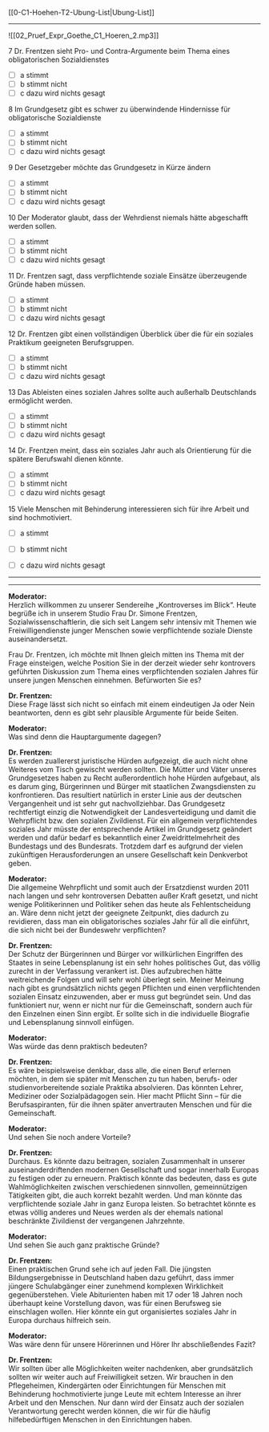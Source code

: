 [[0-C1-Hoehen-T2-Ubung-List|Ubung-List]]

---

![[02_Pruef_Expr_Goethe_C1_Hoeren_2.mp3]]

7 Dr. Frentzen sieht Pro- und Contra-Argumente beim Thema eines obligatorischen Sozialdienstes
- [ ] a stimmt  
- [ ] b stimmt nicht  
- [ ] c dazu wird nichts gesagt  

8 Im Grundgesetz gibt es schwer zu überwindende Hindernisse für obligatorische Sozialdienste
- [ ] a stimmt  
- [ ] b stimmt nicht  
- [ ] c dazu wird nichts gesagt  

9 Der Gesetzgeber möchte das Grundgesetz in Kürze ändern
- [ ] a stimmt  
- [ ] b stimmt nicht  
- [ ] c dazu wird nichts gesagt  

10 Der Moderator glaubt, dass der Wehrdienst niemals hätte abgeschafft werden sollen.  
- [ ] a stimmt  
- [ ] b stimmt nicht  
- [ ] c dazu wird nichts gesagt  

11 Dr. Frentzen sagt, dass verpflichtende soziale Einsätze überzeugende Gründe haben müssen. 
- [ ] a stimmt  
- [ ] b stimmt nicht  
- [ ] c dazu wird nichts gesagt  

12 Dr. Frentzen gibt einen vollständigen Überblick über die für ein soziales Praktikum geeigneten Berufsgruppen.  
- [ ] a stimmt  
- [ ] b stimmt nicht  
- [ ] c dazu wird nichts gesagt  

13 Das Ableisten eines sozialen Jahres sollte auch außerhalb Deutschlands ermöglicht werden.  
- [ ] a stimmt  
- [ ] b stimmt nicht  
- [ ] c dazu wird nichts gesagt  

14 Dr. Frentzen meint, dass ein soziales Jahr auch als Orientierung für die spätere Berufswahl dienen könnte.  
- [ ] a stimmt  
- [ ] b stimmt nicht  
- [ ] c dazu wird nichts gesagt  

15 Viele Menschen mit Behinderung interessieren sich für ihre Arbeit und sind hochmotiviert.  
- [ ] a stimmt  
- [ ] b stimmt nicht  
- [ ] c dazu wird nichts gesagt  


---
---


**Moderator:**  
Herzlich willkommen zu unserer Sendereihe „Kontroverses im Blick“. Heute begrüße ich in unserem Studio Frau Dr. Simone Frentzen, Sozialwissenschaftlerin, die sich seit Langem sehr intensiv mit Themen wie Freiwilligendienste junger Menschen sowie verpflichtende soziale Dienste auseinandersetzt.

Frau Dr. Frentzen, ich möchte mit Ihnen gleich mitten ins Thema mit der Frage einsteigen, welche Position Sie in der derzeit wieder sehr kontrovers geführten Diskussion zum Thema eines verpflichtenden sozialen Jahres für unsere jungen Menschen einnehmen. Befürworten Sie es?

**Dr. Frentzen:**  
Diese Frage lässt sich nicht so einfach mit einem eindeutigen Ja oder Nein beantworten, denn es gibt sehr plausible Argumente für beide Seiten.

**Moderator:**  
Was sind denn die Hauptargumente dagegen?

**Dr. Frentzen:**  
Es werden zuallererst juristische Hürden aufgezeigt, die auch nicht ohne Weiteres vom Tisch gewischt werden sollten. Die Mütter und Väter unseres Grundgesetzes haben zu Recht außerordentlich hohe Hürden aufgebaut, als es darum ging, Bürgerinnen und Bürger mit staatlichen Zwangsdiensten zu konfrontieren. Das resultiert natürlich in erster Linie aus der deutschen Vergangenheit und ist sehr gut nachvollziehbar. Das Grundgesetz rechtfertigt einzig die Notwendigkeit der Landesverteidigung und damit die Wehrpflicht bzw. den sozialen Zivildienst. Für ein allgemein verpflichtendes soziales Jahr müsste der entsprechende Artikel im Grundgesetz geändert werden und dafür bedarf es bekanntlich einer Zweidrittelmehrheit des Bundestags und des Bundesrats. Trotzdem darf es aufgrund der vielen zukünftigen Herausforderungen an unsere Gesellschaft kein Denkverbot geben.

**Moderator:**  
Die allgemeine Wehrpflicht und somit auch der Ersatzdienst wurden 2011 nach langen und sehr kontroversen Debatten außer Kraft gesetzt, und nicht wenige Politikerinnen und Politiker sehen das heute als Fehlentscheidung an. Wäre denn nicht jetzt der geeignete Zeitpunkt, dies dadurch zu revidieren, dass man ein obligatorisches soziales Jahr für all die einführt, die sich nicht bei der Bundeswehr verpflichten?

**Dr. Frentzen:**  
Der Schutz der Bürgerinnen und Bürger vor willkürlichen Eingriffen des Staates in seine Lebensplanung ist ein sehr hohes politisches Gut, das völlig zurecht in der Verfassung verankert ist. Dies aufzubrechen hätte weitreichende Folgen und will sehr wohl überlegt sein. Meiner Meinung nach gibt es grundsätzlich nichts gegen Pflichten und einen verpflichtenden sozialen Einsatz einzuwenden, aber er muss gut begründet sein. Und das funktioniert nur, wenn er nicht nur für die Gemeinschaft, sondern auch für den Einzelnen einen Sinn ergibt. Er sollte sich in die individuelle Biografie und Lebensplanung sinnvoll einfügen.

**Moderator:**  
Was würde das denn praktisch bedeuten?

**Dr. Frentzen:**  
Es wäre beispielsweise denkbar, dass alle, die einen Beruf erlernen möchten, in dem sie später mit Menschen zu tun haben, berufs- oder studienvorbereitende soziale Praktika absolvieren. Das könnten Lehrer, Mediziner oder Sozialpädagogen sein. Hier macht Pflicht Sinn – für die Berufsaspiranten, für die ihnen später anvertrauten Menschen und für die Gemeinschaft.

**Moderator:**  
Und sehen Sie noch andere Vorteile?

**Dr. Frentzen:**  
Durchaus. Es könnte dazu beitragen, sozialen Zusammenhalt in unserer auseinanderdriftenden modernen Gesellschaft und sogar innerhalb Europas zu festigen oder zu erneuern. Praktisch könnte das bedeuten, dass es gute Wahlmöglichkeiten zwischen verschiedenen sinnvollen, gemeinnützigen Tätigkeiten gibt, die auch korrekt bezahlt werden. Und man könnte das verpflichtende soziale Jahr in ganz Europa leisten. So betrachtet könnte es etwas völlig anderes und Neues werden als der ehemals national beschränkte Zivildienst der vergangenen Jahrzehnte.

**Moderator:**  
Und sehen Sie auch ganz praktische Gründe?

**Dr. Frentzen:**  
Einen praktischen Grund sehe ich auf jeden Fall. Die jüngsten Bildungsergebnisse in Deutschland haben dazu geführt, dass immer jüngere Schulabgänger einer zunehmend komplexen Wirklichkeit gegenüberstehen. Viele Abiturienten haben mit 17 oder 18 Jahren noch überhaupt keine Vorstellung davon, was für einen Berufsweg sie einschlagen wollen. Hier könnte ein gut organisiertes soziales Jahr in Europa durchaus hilfreich sein.

**Moderator:**  
Was wäre denn für unsere Hörerinnen und Hörer Ihr abschließendes Fazit?

**Dr. Frentzen:**  
Wir sollten über alle Möglichkeiten weiter nachdenken, aber grundsätzlich sollten wir weiter auch auf Freiwilligkeit setzen. Wir brauchen in den Pflegeheimen, Kindergärten oder Einrichtungen für Menschen mit Behinderung hochmotivierte junge Leute mit echtem Interesse an ihrer Arbeit und den Menschen. Nur dann wird der Einsatz auch der sozialen Verantwortung gerecht werden können, die wir für die häufig hilfebedürftigen Menschen in den Einrichtungen haben.